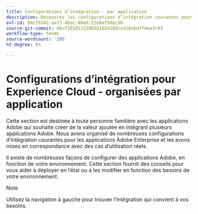 ```yaml
---
title: Configurations d’intégration - par application
description: Découvrez les configurations d’intégration courantes pour Experience Cloud, organisées par applications.
exl-id: 80c75142-aa73-4bac-8bed-22e0af50ec50
source-git-commit: 8bcf161013259850165418dccd18ebd7f4ea3c93
workflow-type: tm+mt
source-wordcount: '105'
ht-degree: 0%

---
```


# Configurations d’intégration pour Experience Cloud - organisées par application

Cette section est destinée à toute personne familière avec les applications Adobe qui souhaite créer de la valeur ajoutée en intégrant plusieurs applications Adobe. Nous avons organisé de nombreuses configurations d’intégration courantes pour les applications Adobe Enterprise et les avons mises en correspondance avec des cas d’utilisation réels.

Il existe de nombreuses façons de configurer des applications Adobe, en fonction de votre environnement. Cette section fournit des conseils pour vous aider à déployer en l’état ou à les modifier en fonction des besoins de votre environnement.

>[!NOTE]
>
>Utilisez la navigation à gauche pour trouver l’intégration qui convient à vos besoins.
